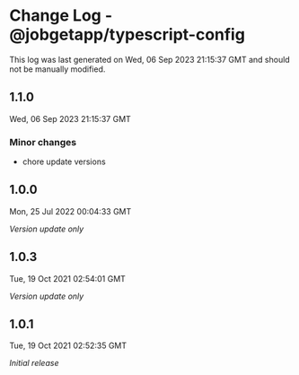 # Change Log - @jobgetapp/typescript-config

This log was last generated on Wed, 06 Sep 2023 21:15:37 GMT and should not be manually modified.

## 1.1.0
Wed, 06 Sep 2023 21:15:37 GMT

### Minor changes

- chore update versions

## 1.0.0
Mon, 25 Jul 2022 00:04:33 GMT

_Version update only_

## 1.0.3
Tue, 19 Oct 2021 02:54:01 GMT

_Version update only_

## 1.0.1
Tue, 19 Oct 2021 02:52:35 GMT

_Initial release_

